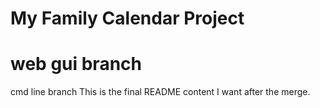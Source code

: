 # My Family Calendar Project
# web gui branch
cmd line branch
This is the final README content I want after the merge.
